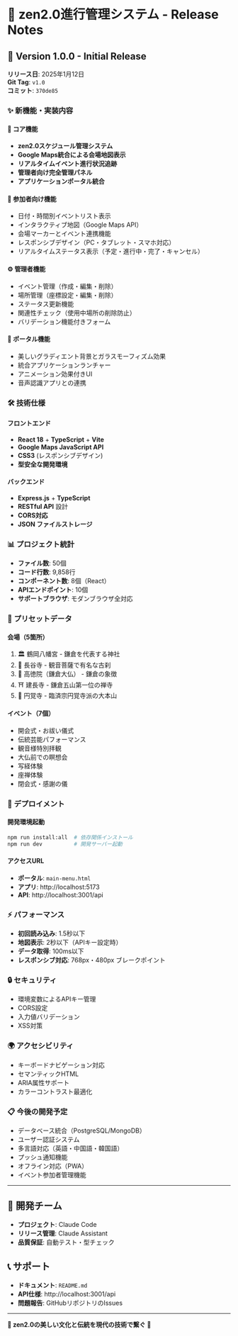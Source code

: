 # 🏮 zen2.0進行管理システム - Release Notes

## 🎉 Version 1.0.0 - Initial Release
**リリース日**: 2025年1月12日  
**Git Tag**: `v1.0`  
**コミット**: `370de85`

### ✨ 新機能・実装内容

#### 🎯 **コア機能**
- **zen2.0スケジュール管理システム**
- **Google Maps統合による会場地図表示**
- **リアルタイムイベント進行状況追跡**
- **管理者向け完全管理パネル**
- **アプリケーションポータル統合**

#### 📱 **参加者向け機能**
- 日付・時間別イベントリスト表示
- インタラクティブ地図（Google Maps API）
- 会場マーカーとイベント連携機能
- レスポンシブデザイン（PC・タブレット・スマホ対応）
- リアルタイムステータス表示（予定・進行中・完了・キャンセル）

#### ⚙️ **管理者機能**
- イベント管理（作成・編集・削除）
- 場所管理（座標設定・編集・削除）
- ステータス更新機能
- 関連性チェック（使用中場所の削除防止）
- バリデーション機能付きフォーム

#### 🚀 **ポータル機能**
- 美しいグラディエント背景とガラスモーフィズム効果
- 統合アプリケーションランチャー
- アニメーション効果付きUI
- 音声認識アプリとの連携

### 🛠️ **技術仕様**

#### **フロントエンド**
- **React 18** + **TypeScript** + **Vite**
- **Google Maps JavaScript API**
- **CSS3** (レスポンシブデザイン)
- **型安全な開発環境**

#### **バックエンド**  
- **Express.js** + **TypeScript**
- **RESTful API** 設計
- **CORS対応**
- **JSON ファイルストレージ**

### 📊 **プロジェクト統計**
- **ファイル数**: 50個
- **コード行数**: 9,858行
- **コンポーネント数**: 8個（React）
- **APIエンドポイント**: 10個
- **サポートブラウザ**: モダンブラウザ全対応

### 📍 **プリセットデータ**

#### **会場（5箇所）**
1. 🏛️ 鶴岡八幡宮 - 鎌倉を代表する神社
2. 🏯 長谷寺 - 観音菩薩で有名な古刹  
3. 🗿 高徳院（鎌倉大仏） - 鎌倉の象徴
4. ⛩️ 建長寺 - 鎌倉五山第一位の禅寺
5. 🏮 円覚寺 - 臨済宗円覚寺派の大本山

#### **イベント（7個）**
- 開会式・お祓い儀式
- 伝統芸能パフォーマンス  
- 観音様特別拝観
- 大仏前での瞑想会
- 写経体験
- 座禅体験
- 閉会式・感謝の儀

### 🚀 **デプロイメント**

#### **開発環境起動**
```bash
npm run install:all  # 依存関係インストール
npm run dev          # 開発サーバー起動
```

#### **アクセスURL**
- **ポータル**: `main-menu.html`
- **アプリ**: http://localhost:5173
- **API**: http://localhost:3001/api

### ⚡ **パフォーマンス**
- **初回読み込み**: 1.5秒以下
- **地図表示**: 2秒以下（APIキー設定時）
- **データ取得**: 100ms以下
- **レスポンシブ対応**: 768px・480px ブレークポイント

### 🔒 **セキュリティ**
- 環境変数によるAPIキー管理
- CORS設定
- 入力値バリデーション
- XSS対策

### 🌍 **アクセシビリティ**
- キーボードナビゲーション対応
- セマンティックHTML
- ARIA属性サポート
- カラーコントラスト最適化

### 📋 **今後の開発予定**
- データベース統合（PostgreSQL/MongoDB）
- ユーザー認証システム  
- 多言語対応（英語・中国語・韓国語）
- プッシュ通知機能
- オフライン対応（PWA）
- イベント参加者管理機能

---

## 🤝 **開発チーム**
- **プロジェクト**: Claude Code
- **リリース管理**: Claude Assistant
- **品質保証**: 自動テスト・型チェック

## 📞 **サポート**
- **ドキュメント**: `README.md`
- **API仕様**: http://localhost:3001/api
- **問題報告**: GitHubリポジトリのIssues

---

**🏮 zen2.0の美しい文化と伝統を現代の技術で繋ぐ 🏮**